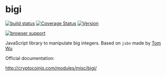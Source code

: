 bigi
======

[![build status](https://secure.travis-ci.org/cryptocoinjs/bigi.png)](http://travis-ci.org/cryptocoinjs/bigi)
[![Coverage Status](https://img.shields.io/coveralls/cryptocoinjs/bigi.svg)](https://coveralls.io/r/cryptocoinjs/bigi)
[![Version](http://img.shields.io/npm/v/bigi.svg)](https://www.npmjs.org/package/bigi)

[![browser support](https://ci.testling.com/cryptocoinjs/bigi.png)](https://ci.testling.com/cryptocoinjs/bigi)

JavaScript library to manipulate big integers. Based on `jsbn` made by [Tom Wu](http://www-cs-students.stanford.edu/~tjw/jsbn/)

Official documentation: 

http://cryptocoinjs.com/modules/misc/bigi/
